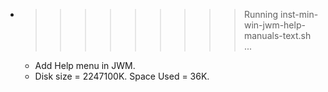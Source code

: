 * >>>>>>>>> Running inst-min-win-jwm-help-manuals-text.sh ...
  * Add Help menu in JWM.
  * Disk size = 2247100K. Space Used = 36K.
